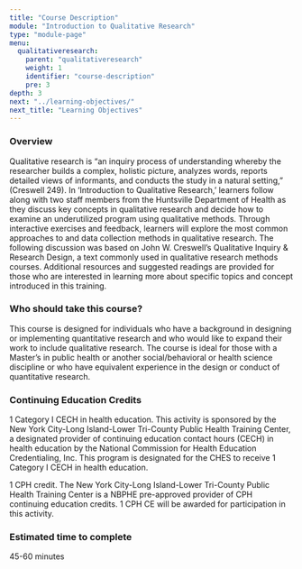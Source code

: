 ```yaml
---
title: "Course Description"
module: "Introduction to Qualitative Research"
type: "module-page"
menu:
  qualitativeresearch:
    parent: "qualitativeresearch"
    weight: 1
    identifier: "course-description"
    pre: 3
depth: 3
next: "../learning-objectives/"
next_title: "Learning Objectives"
---
```

<div class="qualitativeresearch"><div class="pageblock"><h3>Overview</h3>
<p>Qualitative research is “an inquiry process of understanding whereby the researcher builds a complex, holistic picture, analyzes words, reports detailed views of informants, and conducts the study in a natural setting,” (Creswell 249). In ‘Introduction to Qualitative Research,’ learners follow along with two staff members from the Huntsville Department of Health as they discuss key concepts in qualitative research and decide how to examine an underutilized program using qualitative methods. Through interactive exercises and feedback, learners will explore the most common approaches to and data collection methods in qualitative research.  The following discussion was based on John W. Creswell’s Qualitative Inquiry & Research Design, a text commonly used in qualitative research methods courses. Additional resources and suggested readings are provided for those who are interested in learning more about specific topics and concept introduced in this training.</p>
<h3>Who should take this course?</h3>
<p>This course is designed for individuals who have a background in designing or implementing quantitative research and who would like to expand their work to include qualitative research.  The course is ideal for those with a Master’s in public health or another social/behavioral or health science discipline or who have equivalent experience in the design or conduct of quantitative research.</p>
<h3>Continuing Education Credits</h3>
<p>1 Category I CECH in health education. This activity is sponsored by the New York City-Long Island-Lower Tri-County Public Health Training Center, a designated provider of continuing education contact hours (CECH) in health education by the National Commission for Health Education Credentialing, Inc. This program is designated for the CHES to receive 1 Category I CECH in health education.</p>
<p>1 CPH credit. The New York City-Long Island-Lower Tri-County Public Health Training Center is a NBPHE pre-approved provider of CPH continuing education credits.  1 CPH CE will be awarded for participation in this activity.</p>
<h3>Estimated time to complete</h3>
<p>45-60 minutes</p>
</div></div>